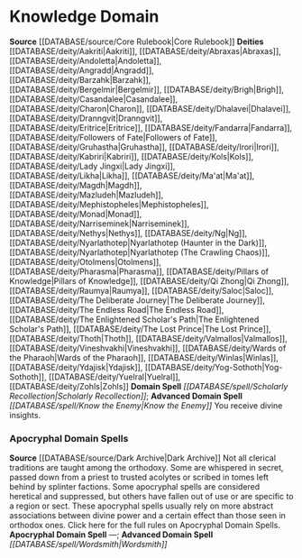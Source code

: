 ﻿---
advanced_apocryphal_spell: '[[DATABASE/spell/Wordsmith|Wordsmith]]'
advanced_domain_spell: '[[DATABASE/spell/Know the Enemy|Know the Enemy]]'
apocryphal_spell: null
deity:
- '[[DATABASE/deity/Aakriti|Aakriti]]'
- '[[DATABASE/deity/Abraxas|Abraxas]]'
- '[[DATABASE/deity/Andoletta|Andoletta]]'
- '[[DATABASE/deity/Angradd|Angradd]]'
- '[[DATABASE/deity/Barzahk|Barzahk]]'
- '[[DATABASE/deity/Bergelmir|Bergelmir]]'
- '[[DATABASE/deity/Brigh|Brigh]]'
- '[[DATABASE/deity/Casandalee|Casandalee]]'
- '[[DATABASE/deity/Charon|Charon]]'
- '[[DATABASE/deity/Dhalavei|Dhalavei]]'
- '[[DATABASE/deity/Dranngvit|Dranngvit]]'
- '[[DATABASE/deity/Eritrice|Eritrice]]'
- '[[DATABASE/deity/Fandarra|Fandarra]]'
- '[[DATABASE/deity/Followers of Fate|Followers of Fate]]'
- '[[DATABASE/deity/Gruhastha|Gruhastha]]'
- '[[DATABASE/deity/Irori|Irori]]'
- '[[DATABASE/deity/Kabriri|Kabriri]]'
- '[[DATABASE/deity/Kols|Kols]]'
- '[[DATABASE/deity/Lady Jingxi|Lady Jingxi]]'
- '[[DATABASE/deity/Likha|Likha]]'
- '[[DATABASE/deity/Ma''at|Ma''at]]'
- '[[DATABASE/deity/Magdh|Magdh]]'
- '[[DATABASE/deity/Mazludeh|Mazludeh]]'
- '[[DATABASE/deity/Mephistopheles|Mephistopheles]]'
- '[[DATABASE/deity/Monad|Monad]]'
- '[[DATABASE/deity/Narriseminek|Narriseminek]]'
- '[[DATABASE/deity/Nethys|Nethys]]'
- '[[DATABASE/deity/Ng|Ng]]'
- '[[DATABASE/deity/Nyarlathotep|Nyarlathotep(Haunter in the Dark)]]'
- '[[DATABASE/deity/Nyarlathotep|Nyarlathotep (The CrawlingChaos)]]'
- '[[DATABASE/deity/Otolmens|Otolmens]]'
- '[[DATABASE/deity/Pharasma|Pharasma]]'
- '[[DATABASE/deity/Pillars of Knowledge|Pillars of Knowledge]]'
- '[[DATABASE/deity/Qi Zhong|Qi Zhong]]'
- '[[DATABASE/deity/Raumya|Raumya]]'
- '[[DATABASE/deity/Saloc|Saloc]]'
- '[[DATABASE/deity/The Deliberate Journey|The Deliberate Journey]]'
- '[[DATABASE/deity/The Endless Road|The Endless Road]]'
- '[[DATABASE/deity/The Enlightened Scholar''s Path|The Enlightened Scholar''sPath]]'
- '[[DATABASE/deity/The Lost Prince|The Lost Prince]]'
- '[[DATABASE/deity/Thoth|Thoth]]'
- '[[DATABASE/deity/Valmallos|Valmallos]]'
- '[[DATABASE/deity/Vineshvakhi|Vineshvakhi]]'
- '[[DATABASE/deity/Wards of the Pharaoh|Wards of the Pharaoh]]'
- '[[DATABASE/deity/Winlas|Winlas]]'
- '[[DATABASE/deity/Ydajisk|Ydajisk]]'
- '[[DATABASE/deity/Yog-Sothoth|Yog-Sothoth]]'
- '[[DATABASE/deity/Yuelral|Yuelral]]'
- '[[DATABASE/deity/Zohls|Zohls]]'
domain:
- '[[DATABASE/domain/Knowledge Domain|Knowledge]]'
domain_spell: '[[DATABASE/spell/Scholarly Recollection|Scholarly Recollection]]'
id: '17'
name: Knowledge Domain
rarity: Common
rus_type_level: null
source: '[[DATABASE/source/Core Rulebook|Core Rulebook]]'
trait: null
type: Domain

---
# Knowledge Domain

**Source** [[DATABASE/source/Core Rulebook|Core Rulebook]] 
**Deities** [[DATABASE/deity/Aakriti|Aakriti]], [[DATABASE/deity/Abraxas|Abraxas]], [[DATABASE/deity/Andoletta|Andoletta]], [[DATABASE/deity/Angradd|Angradd]], [[DATABASE/deity/Barzahk|Barzahk]], [[DATABASE/deity/Bergelmir|Bergelmir]], [[DATABASE/deity/Brigh|Brigh]], [[DATABASE/deity/Casandalee|Casandalee]], [[DATABASE/deity/Charon|Charon]], [[DATABASE/deity/Dhalavei|Dhalavei]], [[DATABASE/deity/Dranngvit|Dranngvit]], [[DATABASE/deity/Eritrice|Eritrice]], [[DATABASE/deity/Fandarra|Fandarra]], [[DATABASE/deity/Followers of Fate|Followers of Fate]], [[DATABASE/deity/Gruhastha|Gruhastha]], [[DATABASE/deity/Irori|Irori]], [[DATABASE/deity/Kabriri|Kabriri]], [[DATABASE/deity/Kols|Kols]], [[DATABASE/deity/Lady Jingxi|Lady Jingxi]], [[DATABASE/deity/Likha|Likha]], [[DATABASE/deity/Ma'at|Ma'at]], [[DATABASE/deity/Magdh|Magdh]], [[DATABASE/deity/Mazludeh|Mazludeh]], [[DATABASE/deity/Mephistopheles|Mephistopheles]], [[DATABASE/deity/Monad|Monad]], [[DATABASE/deity/Narriseminek|Narriseminek]], [[DATABASE/deity/Nethys|Nethys]], [[DATABASE/deity/Ng|Ng]], [[DATABASE/deity/Nyarlathotep|Nyarlathotep (Haunter in the Dark)]], [[DATABASE/deity/Nyarlathotep|Nyarlathotep (The Crawling Chaos)]], [[DATABASE/deity/Otolmens|Otolmens]], [[DATABASE/deity/Pharasma|Pharasma]], [[DATABASE/deity/Pillars of Knowledge|Pillars of Knowledge]], [[DATABASE/deity/Qi Zhong|Qi Zhong]], [[DATABASE/deity/Raumya|Raumya]], [[DATABASE/deity/Saloc|Saloc]], [[DATABASE/deity/The Deliberate Journey|The Deliberate Journey]], [[DATABASE/deity/The Endless Road|The Endless Road]], [[DATABASE/deity/The Enlightened Scholar's Path|The Enlightened Scholar's Path]], [[DATABASE/deity/The Lost Prince|The Lost Prince]], [[DATABASE/deity/Thoth|Thoth]], [[DATABASE/deity/Valmallos|Valmallos]], [[DATABASE/deity/Vineshvakhi|Vineshvakhi]], [[DATABASE/deity/Wards of the Pharaoh|Wards of the Pharaoh]], [[DATABASE/deity/Winlas|Winlas]], [[DATABASE/deity/Ydajisk|Ydajisk]], [[DATABASE/deity/Yog-Sothoth|Yog-Sothoth]], [[DATABASE/deity/Yuelral|Yuelral]], [[DATABASE/deity/Zohls|Zohls]]
**Domain Spell** _[[DATABASE/spell/Scholarly Recollection|Scholarly Recollection]]_; **Advanced Domain Spell** _[[DATABASE/spell/Know the Enemy|Know the Enemy]]_
You receive divine insights.

### Apocryphal Domain Spells

**Source** [[DATABASE/source/Dark Archive|Dark Archive]]
Not all clerical traditions are taught among the orthodoxy. Some are whispered in secret, passed down from a priest to trusted acolytes or scribed in tomes left behind by splinter factions. Some apocryphal spells are considered heretical and suppressed, but others have fallen out of use or are specific to a region or sect. These apocryphal spells usually rely on more abstract associations between divine power and a certain effect than those seen in orthodox ones.
Click here for the full rules on Apocryphal Domain Spells.
**Apocryphal Domain Spell** —; **Advanced Domain Spell** _[[DATABASE/spell/Wordsmith|Wordsmith]]_